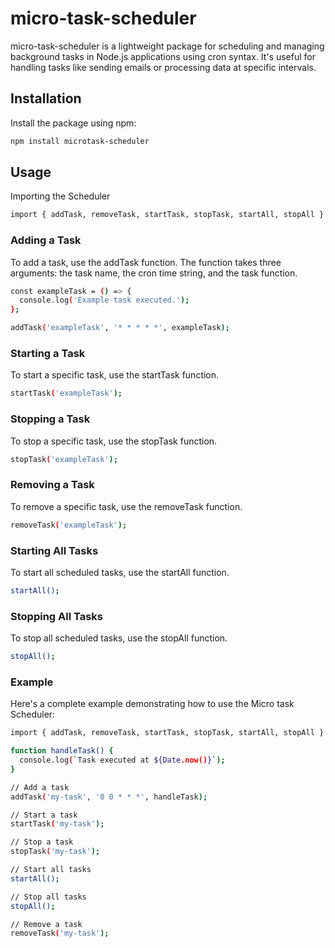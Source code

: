 # micro-task-scheduler

micro-task-scheduler is a lightweight package for scheduling and managing background tasks in Node.js applications using cron syntax. It's useful for handling tasks like sending emails or processing data at specific intervals.

## Installation

Install the package using npm:

```bash
npm install microtask-scheduler
```

## Usage

Importing the Scheduler

```bash
import { addTask, removeTask, startTask, stopTask, startAll, stopAll } from 'micro-task-scheduler';

```

### Adding a Task

To add a task, use the addTask function. The function takes three arguments: the task name, the cron time string, and the task function.

```bash
const exampleTask = () => {
  console.log('Example task executed.');
};

addTask('exampleTask', '* * * * *', exampleTask);

```

### Starting a Task

To start a specific task, use the startTask function.

```bash
startTask('exampleTask');

```

### Stopping a Task

To stop a specific task, use the stopTask function.

```bash
stopTask('exampleTask');

```

### Removing a Task

To remove a specific task, use the removeTask function.

```bash
removeTask('exampleTask');

```

### Starting All Tasks

To start all scheduled tasks, use the startAll function.

```bash
startAll();

```

### Stopping All Tasks

To stop all scheduled tasks, use the stopAll function.

```bash
stopAll();

```

### Example

Here's a complete example demonstrating how to use the Micro task Scheduler:

```bash
import { addTask, removeTask, startTask, stopTask, startAll, stopAll } from 'micro-task-scheduler';

function handleTask() {
  console.log(`Task executed at ${Date.now()}`);
}

// Add a task
addTask('my-task', '0 0 * * *', handleTask);

// Start a task
startTask('my-task');

// Stop a task
stopTask('my-task');

// Start all tasks
startAll();

// Stop all tasks
stopAll();

// Remove a task
removeTask('my-task');

```
